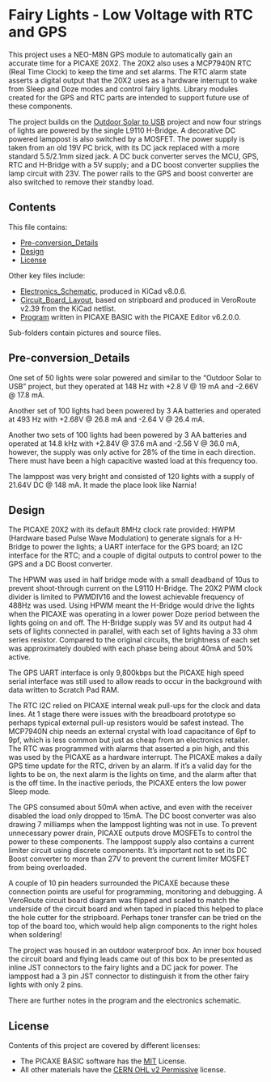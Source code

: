 # Fairy Lights - Low Voltage with RTC and GPS

This project uses a NEO-M8N GPS module to automatically gain an accurate time for a PICAXE 20X2. The 20X2 also uses a MCP7940N RTC (Real Time Clock) to keep the time and set alarms. The RTC alarm state asserts a digital output that the 20X2 uses as a hardware interrupt to wake from Sleep and Doze modes and control fairy lights. Library modules created for the GPS and RTC parts are intended to support future use of these components.

The project builds on the [Outdoor Solar to USB](https://github.com/alnhnt/PICAXE/tree/main/Fairy_Lights-Solar_and_Battery_to_USB) project and now four strings of lights are powered by the single L9110 H-Bridge. A decorative DC powered lamppost is also switched by a MOSFET. The power supply is taken from an old 19V PC brick, with its DC jack replaced with a more standard 5.5/2.1mm sized jack. A DC buck converter serves the MCU, GPS, RTC and H-Bridge with a 5V supply; and a DC boost converter supplies the lamp circuit with 23V. The power rails to the GPS and boost converter are also switched to remove their standby load.

## Contents
This file contains:	
- [Pre-conversion_Details](./README.md#Pre-conversion_Details)
- [Design](./README.md#Design)
- [License](./README.md#License)

Other key files include:
- [Electronics_Schematic](./Pictures/FairyLights_RTCandGPS_5Schematic.png), produced in KiCad v8.0.6.
- [Circuit_Board_Layout](./Pictures/FairyLights_RTCandGPS_6Board_Topside.png), based on stripboard and produced in VeroRoute v2.39 from the KiCad netlist.
- [Program](./Software/Fairy_Lights-Battery_to_Mains_GPS_RTC.bas) written in PICAXE BASIC with the PICAXE Editor v6.2.0.0.

Sub-folders contain pictures and source files.

## Pre-conversion_Details
One set of 50 lights were solar powered and similar to the “Outdoor Solar to USB” project, but they operated at 148 Hz with +2.8 V @ 19 mA and -2.66V @ 17.8 mA.

Another set of 100 lights had been powered by 3 AA batteries and operated at 493 Hz with +2.68V @ 26.8 mA and -2.64 V @ 26.4 mA.

Another two sets of 100 lights had been powered by 3 AA batteries and operated at 14.8 kHz with +2.84V @ 37.6 mA and -2.56 V @ 36.0 mA, however, the supply was only active for 28% of the time in each direction. There must have been a high capacitive wasted load at this frequency too.

The lamppost was very bright and consisted of 120 lights with a supply of 21.64V DC @ 148 mA. It made the place look like Narnia!

## Design
The PICAXE 20X2 with its default 8MHz clock rate provided: HWPM (Hardware based Pulse Wave Modulation) to generate signals for a H-Bridge to power the lights; a UART interface for the GPS board; an I2C interface for the RTC; and a couple of digital outputs to control power to the GPS and a DC Boost converter.

The HPWM was used in half bridge mode with a small deadband of 10us to prevent shoot-through current on the L9110 H-Bridge. The 20X2 PWM clock divider is limited to PWMDIV16 and the lowest achievable frequency of 488Hz was used. Using HPWM meant the H-Bridge would drive the lights when the PICAXE was operating in a lower power Doze period between the lights going on and off. The H-Bridge supply was 5V and its output had 4 sets of lights connected in parallel, with each set of lights having a 33 ohm series resistor. Compared to the original circuits, the brightness of each set was approximately doubled with each phase being about 40mA and 50% active.

The GPS UART interface is only 9,800kbps but the PICAXE high speed serial interface was still used to allow reads to occur in the background with data written to Scratch Pad RAM.

The RTC I2C relied on PICAXE internal weak pull-ups for the clock and data lines. At 1 stage there were issues with the breadboard prototype so perhaps typical external pull-up resistors would be safest instead. The MCP7940N chip needs an external crystal with load capacitance of 6pf to 9pf, which is less common but just as cheap from an electronics retailer. The RTC was programmed with alarms that asserted a pin high, and this was used by the PICAXE as a hardware interrupt. The PICAXE makes a daily GPS time update for the RTC, driven by an alarm. If it’s a valid day for the lights to be on, the next alarm is the lights on time, and the alarm after that is the off time. In the inactive periods, the PICAXE enters the low power Sleep mode.

The GPS consumed about 50mA when active, and even with the receiver disabled the load only dropped to 15mA. The DC boost converter was also drawing 7 milliamps when the lamppost lighting was not in use. To prevent unnecessary power drain, PICAXE outputs drove MOSFETs to control the power to these components. The lamppost supply also contains a current limiter circuit using discrete components. It’s important not to set its DC Boost converter to more than 27V to prevent the current limiter MOSFET from being overloaded.

A couple of 10 pin headers surrounded the PICAXE because these connection points are useful for programming, monitoring and debugging. A VeroRoute circuit board diagram was flipped and scaled to match the underside of the circuit board and when taped in placed this helped to place the hole cutter for the stripboard. Perhaps toner transfer can be tried on the top of the board too, which would help align components to the right holes when soldering!

The project was housed in an outdoor waterproof box. An inner box housed the circuit board and flying leads came out of this box to be presented as inline JST connectors to the fairy lights and a DC jack for power. The lamppost had a 3 pin JST connector to distinguish it from the other fairy lights with only 2 pins.

There are further notes in the program and the electronics schematic.  

## License
Contents of this project are covered by different licenses:

- The PICAXE BASIC software has the [MIT](https://choosealicense.com/licenses/mit/) License.  
- All other materials have the [CERN OHL v2 Permissive](https://choosealicense.com/licenses/cern-ohl-p-2.0/) license.

